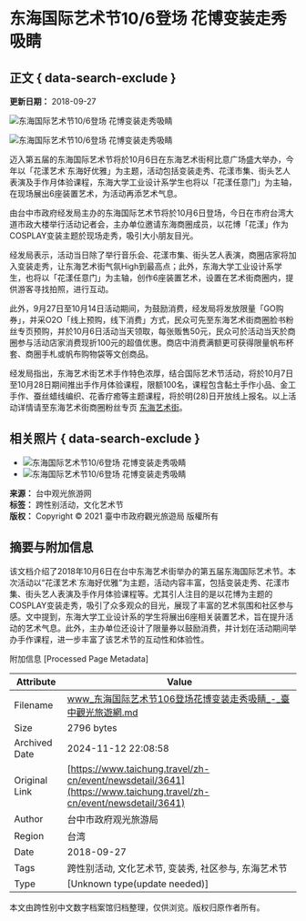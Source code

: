 # 东海国际艺术节10/6登场 花博变装走秀吸睛

## 正文 { data-search-exclude }


**更新日期：** 2018-09-27

![东海国际艺术节10/6登场 花博变装走秀吸睛](https://taichung.travel/content/images/articles/27422/1024x768_image1636736625251698589.jpg)

![东海国际艺术节10/6登场 花博变装走秀吸睛](https://taichung.travel/content/images/articles/27422/640x480_image1636736625251698589.jpg)

迈入第五届的东海国际艺术节将於10月6日在东海艺术街柯比意广场盛大举办，今年以「花漾艺术˙东海好优雅」为主题，活动包括变装走秀、花漾市集、街头艺人表演及手作月体验课程，东海大学工业设计系学生也将以「花漾任意门」为主轴，在现场展出6座装置艺术，为活动再添艺术气息。

由台中市政府经发局主办的东海国际艺术节将於10月6日登场，今日在市府台湾大道市政大楼举行活动记者会，主办单位邀请东海商圈成员，以花博「花漾」作为COSPLAY变装主题於现场走秀，吸引大小朋友目光。

经发局表示，活动当日除了举行音乐会、花漾市集、街头艺人表演，商圈店家将加入变装走秀，让东海艺术街气氛High到最高点；此外，东海大学工业设计系学生，也将以「花漾任意门」为主轴，创作6座装置艺术，设置在艺术街商圈内，提供游客寻找拍照，进行互动。

此外，9月27日至10月14日活动期间，为鼓励消费，经发局将发放限量「GO购券」，并采O2O「线上预购，线下消费」方式，民众可先至东海艺术街商圈脸书粉丝专页预购，并於10月6日活动当天领取，每张贩售50元，民众可於活动当天於商圈参与活动店家消费现折100元的超值优惠。商店中消费满额更可获得限量帆布杯套、商圈手札或帆布购物袋等文创商品。

经发局指出，东海艺术街艺术手作特色浓厚，结合国际艺术节活动，将於10月7日至10月28日期间推出手作月体验课程，限额100名，课程包含黏土手作小品、金工手作、蚕丝蜡线编织、花香疗癒等主题课程，将於明(28)日开放线上报名。以上活动详情请至东海艺术街商圈粉丝专页 [东海艺术街](https://www.facebook.com/ArtStreet.tw/)。

## 相关照片 { data-search-exclude }

- ![东海国际艺术节10/6登场 花博变装走秀吸睛](https://taichung.travel/content/images/articles/27422/640x480_image1636736625251698589.jpg)
- ![东海国际艺术节10/6登场 花博变装走秀吸睛](https://taichung.travel/content/images/articles/27422/640x480_image1636736625251698589.jpg)

**来源：** 台中观光旅游网  
**标签：** 跨性别活动，文化艺术节  
**版权：** Copyright © 2021 臺中市政府觀光旅遊局 版權所有

## 摘要与附加信息

<!-- tcd_abstract -->
该文档介绍了2018年10月6日在台中东海艺术街举办的第五届东海国际艺术节。本次活动以“花漾艺术˙东海好优雅”为主题，活动内容丰富，包括变装走秀、花漾市集、街头艺人表演及手作月体验课程等。尤其引人注目的是以花博为主题的COSPLAY变装走秀，吸引了众多观众的目光，展现了丰富的艺术氛围和社区参与感。文中提到，东海大学工业设计系的学生将展出6座相关装置艺术，旨在提升活动的艺术气息。此外，主办单位还设计了限量券以鼓励消费，并计划在活动期间举办手作课程，进一步丰富了该艺术节的互动性和体验性。
<!-- tcd_abstract_end -->

附加信息 [Processed Page Metadata]

| Attribute       | Value                                  |
|-----------------|----------------------------------------|
| Filename        | www_东海国际艺术节106登场花博变装走秀吸睛_-_臺中觀光旅遊網.md                             |
| Size            | 2796 bytes                           |
| Archived Date   | 2024-11-12 22:08:58                             |
| Original Link   | [https://www.taichung.travel/zh-cn/event/newsdetail/3641](https://www.taichung.travel/zh-cn/event/newsdetail/3641)                       |
| Author          | 台中市政府观光旅游局                               |
| Region          | 台湾                               |
| Date            | 2018-09-27                                 |
| Tags            | 跨性别活动, 文化艺术节, 变装秀, 社区参与, 东海艺术节                                 |
| Type            | [Unknown type(update needed)]                                 |
<!-- tcd_table_end -->

本文由跨性别中文数字档案馆归档整理，仅供浏览。版权归原作者所有。
